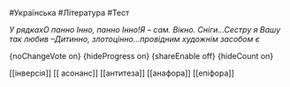 #Українська #Література #Тест

*У рядкахО панно Інно, панно Інно!Я – сам. Вікно. Сніги...Сестру я Вашу так любив –Дитинно, злотоцінно...провідним художнім засобом є*

{noChangeVote on}
{hideProgress on}
{shareEnable off}
{hideCount on}

[[інверсія]]
[[ асонанс]]
[[антитеза]]
[[анафора]]
[[епіфора]]
